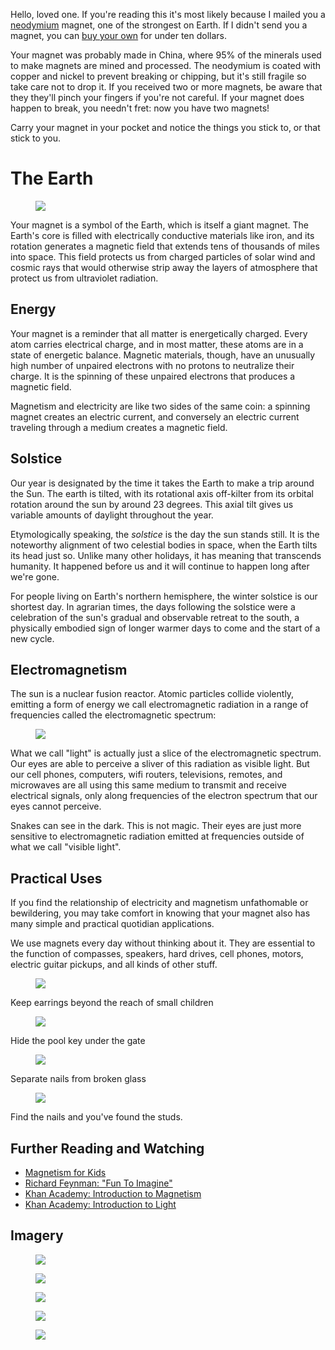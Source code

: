 <!-- 
title: Magnetism
description: A fundamental force of the universe that fits in your pocket.
publish_date: 2017-12-21
kind: project
-->

Hello, loved one. If you're reading this it's most likely because I mailed you a 
<a href="https://en.wikipedia.org/wiki/Neodymium">neodymium</a> magnet, one of 
the strongest on Earth. If I didn't send you a magnet, you can
<a href="https://www.amazon.com/gp/product/B01IAFIVQQ">buy your own</a> for
under ten dollars.

Your magnet was probably made in China, where 95% of the minerals used to
make magnets are mined and processed. The neodymium is coated with copper and 
nickel to prevent breaking or chipping, but it's still fragile so take care 
not to drop it. If you received two or more magnets, be aware that they they'll
pinch your fingers if you're not careful. If your magnet does happen to break, 
you needn't fret: now you have two magnets!

Carry your magnet in your pocket and notice the things you stick to, or that
stick to you.

# The Earth

<figure>
  <img class="multiply" src="/magnets/solstice-plane-of-earths-orbit.gif">
</figure>

Your magnet is a symbol of the Earth, which is itself a giant magnet. The Earth's
core is filled with electrically conductive materials like iron, and its 
rotation generates a magnetic field that extends tens of thousands of miles into space. 
This field protects us from charged particles of solar wind and cosmic rays 
that would otherwise strip away the layers of atmosphere that protect us from ultraviolet radiation.

## Energy

Your magnet is a reminder that all matter is energetically charged. Every atom
carries electrical charge, and in  most matter, these atoms are in a state of 
energetic balance. Magnetic materials, though, have an unusually high number 
of unpaired electrons with no protons to neutralize their charge. It is the
spinning of these unpaired electrons that produces a magnetic field.

Magnetism and electricity are like two sides of the same coin: a spinning 
magnet creates an electric current, and conversely an electric current 
traveling through a medium creates a magnetic field.

## Solstice

Our year is designated by the time it takes the Earth to make a trip around the
Sun. The earth is tilted, with its rotational axis off-kilter from its orbital 
rotation around the sun by around 23 degrees. This axial tilt gives us variable 
amounts of daylight throughout the year.

Etymologically speaking, the _solstice_ is the day the sun stands still. It is 
the noteworthy alignment of two celestial bodies in space, when the Earth tilts 
its head just so. Unlike many other holidays, it has meaning that transcends 
humanity. It happened before us and it will continue to happen long after we're 
gone.

For people living on Earth's northern hemisphere, the winter solstice is our 
shortest day. In agrarian times, the days following the solstice were  a 
celebration of the sun's gradual and observable retreat to the south, a 
physically embodied sign of longer warmer days to come and the start of a 
new cycle.

## Electromagnetism

The sun is a nuclear fusion reactor. Atomic particles collide violently, emitting
a form of energy we call electromagnetic radiation  in a range of frequencies 
called the electromagnetic spectrum:

<figure>
  <img class="multiply" src="/magnets/electromagnetic-spectrum.jpg">
</figure>

What we call "light" is actually just a slice of the electromagnetic spectrum.
Our eyes are able to perceive a sliver of this radiation as visible light.
But our cell phones, computers, wifi routers, televisions, remotes, and 
microwaves are all using this same medium to transmit and receive electrical
signals, only along frequencies of the electron spectrum that our eyes cannot 
perceive.

Snakes can see in the dark. This is not magic. Their eyes are just more 
sensitive to electromagnetic radiation emitted at frequencies outside of what
we call "visible light".

## Practical Uses

If you find the relationship of electricity and magnetism unfathomable or
bewildering, you may take comfort in knowing that your magnet also has many 
simple and practical quotidian applications.

We use magnets every day without thinking about it. They are essential to
the function of compasses, speakers, hard drives, cell phones, motors, 
electric guitar pickups, and all kinds of other stuff.

<figure>
  <img src="/magnets/practical-use-earring-holder.jpg">
</figure>
<figcaption class="solo">Keep earrings beyond the reach of small children</figcaption>

<figure>
  <img src="/magnets/practical-use-hiding-keys.jpg">  
</figure>
<figcaption class="solo">Hide the pool key under the gate</figcaption>

<figure>
  <img src="/magnets/practical-use-separating-nails.jpg">
</figure>
<figcaption class="solo">Separate nails from broken glass</figcaption>

<figure>
  <img src="/magnets/practical-use-stud-finder.jpg">
</figure>
<figcaption class="solo">Find the nails and you've found the studs.</figcaption>

## Further Reading and Watching

- <a href="http://www.daviddarling.info/childrens_encyclopedia/Magnetism_For_Kids.html">Magnetism for Kids</a>
- <a href="https://www.youtube.com/watch?v=eqtuNXWT0mo">Richard Feynman: "Fun To Imagine"</a>
- <a href="https://www.youtube.com/watch?v=8Y4JSp5U82I">Khan Academy: Introduction to Magnetism</a>
- <a href="https://www.youtube.com/watch?v=rLNM8zI4Q_M">Khan Academy: Introduction to Light</a>

## Imagery

<figure>
  <img class="multiply" src="/magnets/bar-magnets.jpg">
</figure>

<figure>
  <img class="multiply" src="/magnets/human-electromagnetic-field.jpg">
</figure>

<figure>
  <img class="multiply" src="/magnets/magnetic-field.png">
</figure>

<figure>
  <img class="multiply" src="/magnets/slavic-sun-symbols.png">
</figure>

<figure>
  <img class="multiply" src="/magnets/static-magnetic-field.jpg">
</figure>
